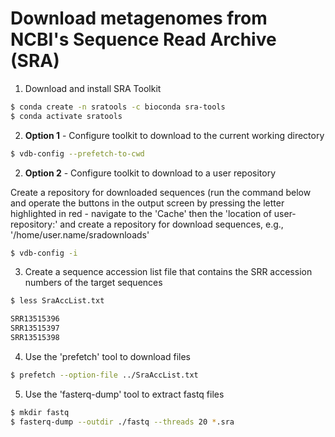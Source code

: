 # Download metagenomes from NCBI's Sequence Read Archive (SRA)

1. Download and install SRA Toolkit 

```bash
$ conda create -n sratools -c bioconda sra-tools
$ conda activate sratools
```

2. **Option 1** - Configure toolkit to download to the current working directory

```bash
$ vdb-config --prefetch-to-cwd
```

2. **Option 2** - Configure toolkit to download to a user repository

Create a repository for downloaded sequences (run the command below and operate the buttons in the output screen by pressing the letter highlighted in red - navigate to the 'Cache' then the 'location of user-repository:' and create a repository for download sequences, e.g., '/home/user.name/sradownloads'

```bash
$ vdb-config -i
```

3. Create a sequence accession list file that contains the SRR accession numbers of the target sequences

```bash
$ less SraAccList.txt

SRR13515396	
SRR13515397	
SRR13515398	
```

4. Use the 'prefetch' tool to download files

```bash
$ prefetch --option-file ../SraAccList.txt
```

5. Use the 'fasterq-dump' tool to extract fastq files

```bash
$ mkdir fastq
$ fasterq-dump --outdir ./fastq --threads 20 *.sra
```
